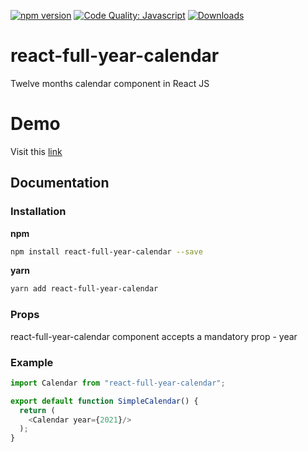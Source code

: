 [![npm version](https://badge.fury.io/js/react-full-year-calendar.svg)](https://badge.fury.io/js/react-full-year-calendar)
[![Code Quality: Javascript](https://img.shields.io/lgtm/grade/javascript/g/jayeshkattar/react-full-year-calendar.svg?logo=lgtm&logoWidth=18)](https://lgtm.com/projects/g/jayeshkattar/react-full-year-calendar/context:javascript)
[![Downloads](https://img.shields.io/npm/dm/react-full-year-calendar.svg)](https://npmjs.org/package/react-full-year-calendar)

# react-full-year-calendar

Twelve months calendar component in React JS

# Demo

Visit this [link](https://react-full-year-calendar.vercel.app/)

## Documentation

### Installation

**npm**

```bash
npm install react-full-year-calendar --save
```

**yarn**

```bash
yarn add react-full-year-calendar
```

### Props

react-full-year-calendar component accepts a mandatory prop - year

### Example

```js
import Calendar from "react-full-year-calendar";

export default function SimpleCalendar() {
  return (
    <Calendar year={2021}/>
  );
}
```


